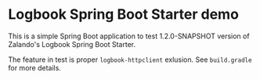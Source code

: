 Logbook Spring Boot Starter demo
================================

This is a simple Spring Boot application to test 1.2.0-SNAPSHOT version of Zalando's Logbook Spring Boot Starter.

The feature in test is proper `logbook-httpclient` exlusion. See `build.gradle` for more details.